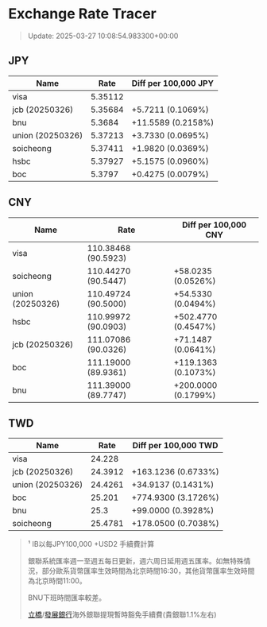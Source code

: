 # Exchange Rate Tracer

> Update: 2025-03-27 10:08:54.983300+00:00

## JPY

| Name             |    Rate | Diff per 100,000 JPY   |
|------------------|---------|------------------------|
| visa             | 5.35112 |                        |
| jcb (20250326)   | 5.35684 | +5.7211 (0.1069%)      |
| bnu              | 5.3684  | +11.5589 (0.2158%)     |
| union (20250326) | 5.37213 | +3.7330 (0.0695%)      |
| soicheong        | 5.37411 | +1.9820 (0.0369%)      |
| hsbc             | 5.37927 | +5.1575 (0.0960%)      |
| boc              | 5.3797  | +0.4275 (0.0079%)      |

## CNY

| Name             | Rate                | Diff per 100,000 CNY   |
|------------------|---------------------|------------------------|
| visa             | 110.38468	(90.5923) |                        |
| soicheong        | 110.44270	(90.5447) | +58.0235 (0.0526%)     |
| union (20250326) | 110.49724	(90.5000) | +54.5330 (0.0494%)     |
| hsbc             | 110.99972	(90.0903) | +502.4770 (0.4547%)    |
| jcb (20250326)   | 111.07086	(90.0326) | +71.1487 (0.0641%)     |
| boc              | 111.19000	(89.9361) | +119.1363 (0.1073%)    |
| bnu              | 111.39000	(89.7747) | +200.0000 (0.1799%)    |

## TWD

| Name             |    Rate | Diff per 100,000 TWD   |
|------------------|---------|------------------------|
| visa             | 24.228  |                        |
| jcb (20250326)   | 24.3912 | +163.1236 (0.6733%)    |
| union (20250326) | 24.4261 | +34.9137 (0.1431%)     |
| boc              | 25.201  | +774.9300 (3.1726%)    |
| bnu              | 25.3    | +99.0000 (0.3928%)     |
| soicheong        | 25.4781 | +178.0500 (0.7038%)    |


> ¹ IB以每JPY100,000 +USD2 手續費計算
>
> 銀聯系統匯率週一至週五每日更新，週六周日延用週五匯率。如無特殊情況，部分歐系貨幣匯率生效時間為北京時間16:30，其他貨幣匯率生效時間為北京時間11:00。
>
> BNU下班時間匯率較差。
>
> [立橋](https://www.wlbank.com.mo/uploads/ueditor/file/20181211/1544536513900230.pdf)/[發展銀行](https://www.mdb.com.mo/Service_Charges_20230728.pdf)海外銀聯提現暫時豁免手續費(貴銀聯1.1%左右)

